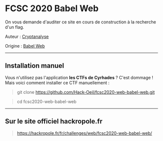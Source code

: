 # FCSC 2020 Babel Web

On vous demande d'auditer ce site en cours de construction à la recherche d'un flag.


Auteur : [Cryptanalyse](https://twitter.com/Cryptanalyse)

Origine : [Babel Web](https://hackropole.fr/fr/challenges/web/fcsc2020-web-babel-web/)


-----------

## Installation manuel
Vous n'utilisez pas l'application **les CTFs de Cyrhades** ? C'est dommage !
Mais voici comment installer ce CTF manuellement :

> git clone https://github.com/Hack-Oeil/fcsc2020-web-babel-web.git

> cd fcsc2020-web-babel-web


-----------

## Sur le site officiel hackropole.fr
> https://hackropole.fr/fr/challenges/web/fcsc2020-web-babel-web/
